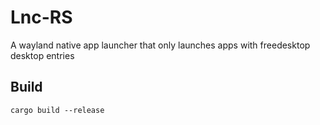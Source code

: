 # Lnc-RS
A wayland native app launcher that only launches apps with freedesktop desktop entries
## Build
```
cargo build --release
```
